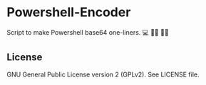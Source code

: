 # Powershell-Encoder

Script to make Powershell base64 one-liners. 💻 👨‍💻 👩‍💻

## License

GNU General Public License version 2 (GPLv2). See LICENSE file.

